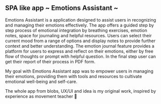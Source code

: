 <h2>SPA like app ~ Emotions Assistant ~</h2>

<p>
Emotions Assistant is a application designed to assist users in recognizing and managing their emotions effectively. The app offers a guided step by step process of emotional integration by breathing exercises, emotion notes, space for journaling and helpful resources. Users can select their current mood from a range of options and display notes to provide further context and better understanding. The emotion journal feature provides a platform for users to express and reflect on their emotions, either by free flow of thoughts or prompt with helpful question. In the final step user can get their report of their process in PDF form.</p>
<p>My goal with Emotions Assistant app was to empower users in managing their emotions, providing them with tools and resources to cultivate emotional well-being and self-care.</p>
<p>The whole app from blobs, UX/UI and idea is my original work, inspired by experience as movement teacher 🥰</p>
